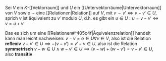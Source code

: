 Sei $V$ ein $K$-[[Vektorraum]] und $U$ ein [[Untervektorräume|Untervektorraum]] von $V$ sowie $\sim$ eine [[Relationen|Relation]] auf $V$, mit $v \sim v' \Leftrightarrow v - v' \in U$, sprich $v$ ist äquivalent zu $v'$ modulo $U$, d.h. es gibt ein $u \in U: u = v - v' \Leftrightarrow v = u + v'$

Das es sich um eine [[Relationen#^405c4f|Äquivalenzrelation]] handelt kann man leicht nachweisen:
$v - v = o \in U \forall v \in V$, also ist die Relation **reflexiv**
$v - v' \in U \implies -(v - v') = v' - v \in U$, also ist die Relation **symmetrisch**
$v -w \in U \land w - v' \in U \implies (v - w) + (w - v') = v - v' \in U$, also **transitiv**


